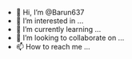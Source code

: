- 👋 Hi, I’m @Barun637
- 👀 I’m interested in ...
- 🌱 I’m currently learning ...
- 💞️ I’m looking to collaborate on ...
- 📫 How to reach me ...

<!---
Barun637/Barun637 is a ✨ special ✨ repository because its `README.md` (this file) appears on your GitHub profile.
You can click the Preview link to take a look at your changes.
--->
